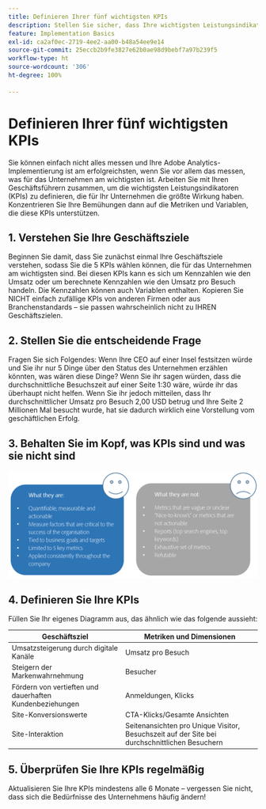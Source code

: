 ```yaml
---
title: Definieren Ihrer fünf wichtigsten KPIs
description: Stellen Sie sicher, dass Ihre wichtigsten Leistungsindikatoren (KPIs) sowie die zugehörigen Metriken und Dimensionen eng an Ihren geschäftlichen Anforderungen ausgerichtet sind.
feature: Implementation Basics
exl-id: ca2af0ec-2719-4ee2-aa00-b48a54ee9e14
source-git-commit: 25eccb2b9fe3827e62b0ae98d9bebf7a97b239f5
workflow-type: ht
source-wordcount: '306'
ht-degree: 100%

---
```


# Definieren Ihrer fünf wichtigsten KPIs

Sie können einfach nicht alles messen und Ihre Adobe Analytics-Implementierung ist am erfolgreichsten, wenn Sie vor allem das messen, was für das Unternehmen am wichtigsten ist. Arbeiten Sie mit Ihren Geschäftsführern zusammen, um die wichtigsten Leistungsindikatoren (KPIs) zu definieren, die für Ihr Unternehmen die größte Wirkung haben. Konzentrieren Sie Ihre Bemühungen dann auf die Metriken und Variablen, die diese KPIs unterstützen.

## 1. Verstehen Sie Ihre Geschäftsziele

Beginnen Sie damit, dass Sie zunächst einmal Ihre Geschäftsziele verstehen, sodass Sie die 5 KPIs wählen können, die für das Unternehmen am wichtigsten sind. Bei diesen KPIs kann es sich um Kennzahlen wie den Umsatz oder um berechnete Kennzahlen wie den Umsatz pro Besuch handeln. Die Kennzahlen können auch Variablen enthalten. Kopieren Sie NICHT einfach zufällige KPIs von anderen Firmen oder aus Branchenstandards – sie passen wahrscheinlich nicht zu IHREN Geschäftszielen.

## 2. Stellen Sie die entscheidende Frage

Fragen Sie sich Folgendes: Wenn Ihre CEO auf einer Insel festsitzen würde und Sie ihr nur 5 Dinge über den Status des Unternehmen erzählen könnten, was wären diese Dinge? Wenn Sie ihr sagen würden, dass die durchschnittliche Besuchszeit auf einer Seite 1:30 wäre, würde ihr das überhaupt nicht helfen. Wenn Sie ihr jedoch mitteilen, dass Ihr durchschnittlicher Umsatz pro Besuch 2,00 USD betrug und Ihre Seite 2 Millionen Mal besucht wurde, hat sie dadurch wirklich eine Vorstellung vom geschäftlichen Erfolg.

## 3. Behalten Sie im Kopf, was KPIs sind und was sie nicht sind

![](assets/kpis.png)

## 4. Definieren Sie Ihre KPIs

Füllen Sie Ihr eigenes Diagramm aus, das ähnlich wie das folgende aussieht:

| Geschäftsziel | Metriken und Dimensionen |
| --- | --- |
| Umsatzsteigerung durch digitale Kanäle | Umsatz pro Besuch |
| Steigern der Markenwahrnehmung | Besucher |
| Fördern von vertieften und dauerhaften Kundenbeziehungen | Anmeldungen, Klicks |
| Site-Konversionswerte | CTA-Klicks/Gesamte Ansichten |
| Site-Interaktion | Seitenansichten pro Unique Visitor, Besuchszeit auf der Site bei durchschnittlichen Besuchern |

## 5. Überprüfen Sie Ihre KPIs regelmäßig

Aktualisieren Sie Ihre KPIs mindestens alle 6 Monate – vergessen Sie nicht, dass sich die Bedürfnisse des Unternehmens häufig ändern!
